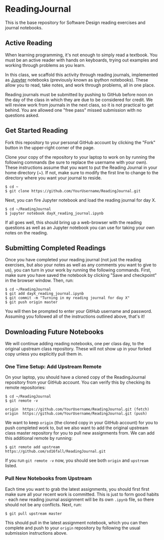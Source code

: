 # ReadingJournal
This is the base repository for Software Design reading exercises and journal notebooks.

## Active Reading

When learning programming, it's not enough to simply read a textbook. You must be an active reader with hands on keyboards, trying out examples and working through problems as you learn.

In this class, we scaffold this activity through reading journals, implemented as [Jupyter](http://jupyter.org/) notebooks (previously known as ipython notebooks). These allow you to read, take notes, and work through problems, all in one place.

Reading journals must be submitted by pushing to GitHub before noon on the day of the class in which they are due to be considered for credit. We will review work from journals in the next class, so it is not practical to get behind. You are allowed one "free pass" missed submission with no questions asked.


## Get Started Reading

Fork this repository to your personal GitHub account by clicking the "Fork" button in the upper-right corner of the page.

Clone your copy of the repository to your laptop to work on by running the following commands (be sure to replace the username with your own).  These instructions assume that you want to put the Reading Journal in your home directory (~).  If not, make sure to modify the first line to change to the directory where you want your journal to reside.

```
$ cd ~
$ git clone https://github.com/YourUsername/ReadingJournal.git
```

Next, you can fire Jupyter notebook and load the reading journal for day X.

```
$ cd ~/ReadingJournal
$ jupyter notebook dayX_reading_journal.ipynb
```

If all goes well, this should bring up a web-browser with the reading questions as well as an Jupyter notebook you can use for taking your own notes on the reading.


## Submitting Completed Readings

Once you have completed your reading journal (not just the reading exercises, but also your notes as well as any comments you want to give to us), you can turn in your work by running the following commands. First, make sure you have saved the notebook by clicking "Save and checkpoint" in the browser window. Then, run:

```
$ cd ~/ReadingJournal
$ git add dayX_reading_journal.ipynb
$ git commit -m "Turning in my reading journal for day X"
$ git push origin master
```

You will then be prompted to enter your GitHub username and password.  Assuming you followed all of the instructions outlined above, that's it!

## Downloading Future Notebooks

We will continue adding reading notebooks, one per class day, to the original upstream class repository. These will not show up in your forked copy unless you explicitly pull them in.

### One Time Setup: Add Upstream Remote

On your laptop, you should have a cloned copy of the ReadingJournal repository from your GitHub account. You can verify this by checking its remote repositories:

```
$ cd ~/ReadingJournal
$ git remote -v

origin	https://github.com/YourUsername/ReadingJournal.git (fetch)
origin	https://github.com/YourUsername/ReadingJournal.git (push)
```

We want to keep `origin` (the cloned copy in your GitHub account) for you to push completed work to, but we also want to add the original upstream class master repository for you to pull new assignments from. We can add this additional remote by running:

```
$ git remote add upstream	https://github.com/sd16fall/ReadingJournal.git
```

If you run `git remote -v` now, you should see both `origin` and `upstream` listed.

### Pull New Notebooks from Upstream

Each time you want to grab the latest assignments, you should first first make sure all your recent work is committed. This is just to form good habits - each new reading journal assignment will be its own `.ipynb` file, so there should not be any conflicts. Next, run:

```
$ git pull upstream master
```

This should pull in the latest assignment notebook, which you can then complete and push to your `origin` repository by following the usual submission instructions above.

